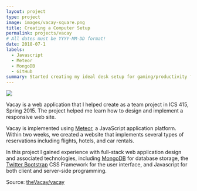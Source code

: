```yaml
---
layout: project
type: project
image: images/vacay-square.png
title: Creating a Computer Setup
permalink: projects/vacay
# All dates must be YYYY-MM-DD format!
date: 2018-07-1
labels:
  - Javascript
  - Meteor
  - MongoDB
  - GitHub
summary: Started creating my ideal desk setup for gaming/productivity from July 2018 - present.
---
```


<img class="ui medium right floated rounded image" src="../images/vacay-home-page.png">

Vacay is a web application that I helped create as a team project in ICS 415, Spring 2015. The project helped me learn how to design and implement a responsive web site.

Vacay is implemented using [Meteor](http://meteor.com), a JavaScript application platform. Within two weeks, we created a website that implements several types of reservations including flights, hotels, and car rentals.

In this project I gained experience with full-stack web application design and associated technologies, including [MongoDB](http://mongodb.com) for database storage, the [Twitter Bootstrap](http://getbootstrap.com/) CSS Framework for the user interface, and Javascript for both client and server-side programming. 
 
Source: <a href="https://github.com/theVacay/vacay"><i class="large github icon"></i>theVacay/vacay</a>
